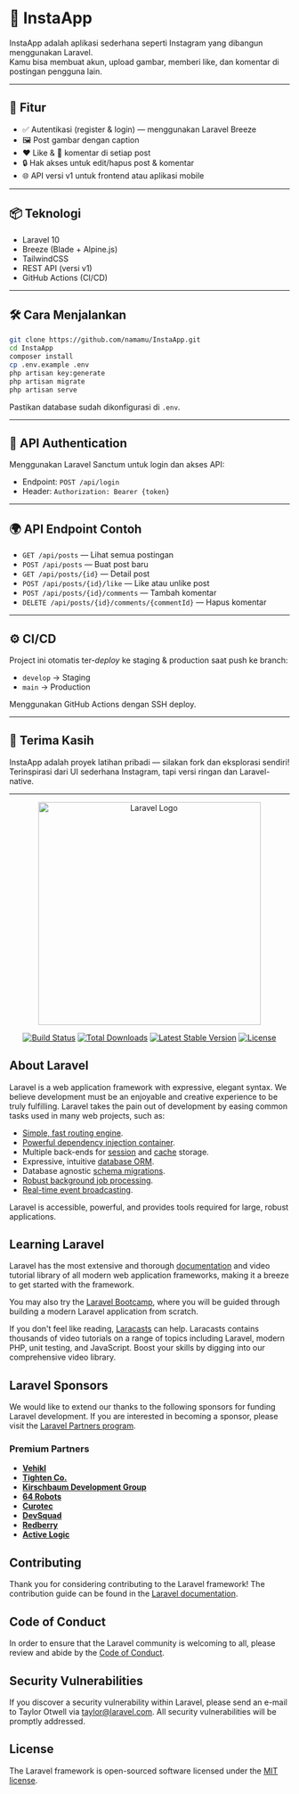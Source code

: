 # 📸 InstaApp

InstaApp adalah aplikasi sederhana seperti Instagram yang dibangun menggunakan Laravel.  
Kamu bisa membuat akun, upload gambar, memberi like, dan komentar di postingan pengguna lain.

---

## 🚀 Fitur

- ✅ Autentikasi (register & login) — menggunakan Laravel Breeze
- 🖼️ Post gambar dengan caption
- ❤️ Like & 💬 komentar di setiap post
- 🔒 Hak akses untuk edit/hapus post & komentar
- 🌐 API versi v1 untuk frontend atau aplikasi mobile

---

## 📦 Teknologi

- Laravel 10
- Breeze (Blade + Alpine.js)
- TailwindCSS
- REST API (versi v1)
- GitHub Actions (CI/CD)

---

## 🛠️ Cara Menjalankan

```bash
git clone https://github.com/namamu/InstaApp.git
cd InstaApp
composer install
cp .env.example .env
php artisan key:generate
php artisan migrate
php artisan serve
```

Pastikan database sudah dikonfigurasi di `.env`.

---

## 🔐 API Authentication

Menggunakan Laravel Sanctum untuk login dan akses API:
- Endpoint: `POST /api/login`
- Header: `Authorization: Bearer {token}`

---

## 🌍 API Endpoint Contoh

- `GET /api/posts` — Lihat semua postingan
- `POST /api/posts` — Buat post baru
- `GET /api/posts/{id}` — Detail post
- `POST /api/posts/{id}/like` — Like atau unlike post
- `POST /api/posts/{id}/comments` — Tambah komentar
- `DELETE /api/posts/{id}/comments/{commentId}` — Hapus komentar

---

## ⚙️ CI/CD

Project ini otomatis ter-*deploy* ke staging & production saat push ke branch:
- `develop` → Staging
- `main` → Production

Menggunakan GitHub Actions dengan SSH deploy.

---

## 🙏 Terima Kasih

InstaApp adalah proyek latihan pribadi — silakan fork dan eksplorasi sendiri!  
Terinspirasi dari UI sederhana Instagram, tapi versi ringan dan Laravel-native.

---

<p align="center"><a href="https://laravel.com" target="_blank"><img src="https://raw.githubusercontent.com/laravel/art/master/logo-lockup/5%20SVG/2%20CMYK/1%20Full%20Color/laravel-logolockup-cmyk-red.svg" width="400" alt="Laravel Logo"></a></p>

<p align="center">
<a href="https://github.com/laravel/framework/actions"><img src="https://github.com/laravel/framework/workflows/tests/badge.svg" alt="Build Status"></a>
<a href="https://packagist.org/packages/laravel/framework"><img src="https://img.shields.io/packagist/dt/laravel/framework" alt="Total Downloads"></a>
<a href="https://packagist.org/packages/laravel/framework"><img src="https://img.shields.io/packagist/v/laravel/framework" alt="Latest Stable Version"></a>
<a href="https://packagist.org/packages/laravel/framework"><img src="https://img.shields.io/packagist/l/laravel/framework" alt="License"></a>
</p>

## About Laravel

Laravel is a web application framework with expressive, elegant syntax. We believe development must be an enjoyable and creative experience to be truly fulfilling. Laravel takes the pain out of development by easing common tasks used in many web projects, such as:

- [Simple, fast routing engine](https://laravel.com/docs/routing).
- [Powerful dependency injection container](https://laravel.com/docs/container).
- Multiple back-ends for [session](https://laravel.com/docs/session) and [cache](https://laravel.com/docs/cache) storage.
- Expressive, intuitive [database ORM](https://laravel.com/docs/eloquent).
- Database agnostic [schema migrations](https://laravel.com/docs/migrations).
- [Robust background job processing](https://laravel.com/docs/queues).
- [Real-time event broadcasting](https://laravel.com/docs/broadcasting).

Laravel is accessible, powerful, and provides tools required for large, robust applications.

## Learning Laravel

Laravel has the most extensive and thorough [documentation](https://laravel.com/docs) and video tutorial library of all modern web application frameworks, making it a breeze to get started with the framework.

You may also try the [Laravel Bootcamp](https://bootcamp.laravel.com), where you will be guided through building a modern Laravel application from scratch.

If you don't feel like reading, [Laracasts](https://laracasts.com) can help. Laracasts contains thousands of video tutorials on a range of topics including Laravel, modern PHP, unit testing, and JavaScript. Boost your skills by digging into our comprehensive video library.

## Laravel Sponsors

We would like to extend our thanks to the following sponsors for funding Laravel development. If you are interested in becoming a sponsor, please visit the [Laravel Partners program](https://partners.laravel.com).

### Premium Partners

- **[Vehikl](https://vehikl.com)**
- **[Tighten Co.](https://tighten.co)**
- **[Kirschbaum Development Group](https://kirschbaumdevelopment.com)**
- **[64 Robots](https://64robots.com)**
- **[Curotec](https://www.curotec.com/services/technologies/laravel)**
- **[DevSquad](https://devsquad.com/hire-laravel-developers)**
- **[Redberry](https://redberry.international/laravel-development)**
- **[Active Logic](https://activelogic.com)**

## Contributing

Thank you for considering contributing to the Laravel framework! The contribution guide can be found in the [Laravel documentation](https://laravel.com/docs/contributions).

## Code of Conduct

In order to ensure that the Laravel community is welcoming to all, please review and abide by the [Code of Conduct](https://laravel.com/docs/contributions#code-of-conduct).

## Security Vulnerabilities

If you discover a security vulnerability within Laravel, please send an e-mail to Taylor Otwell via [taylor@laravel.com](mailto:taylor@laravel.com). All security vulnerabilities will be promptly addressed.

## License

The Laravel framework is open-sourced software licensed under the [MIT license](https://opensource.org/licenses/MIT).
